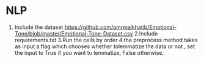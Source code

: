 # NLP
1. Include the dataset https://github.com/amrmalkhatib/Emotional-Tone/blob/master/Emotional-Tone-Dataset.csv
2.Include requirements.txt
3.Run the cells by order 
4.the preprocess method takes as input a flag which chooses whether tolemmatize the data or not , set the input to True if you want to lemmatize, False otherwise.
